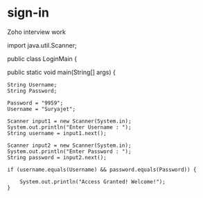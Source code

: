 # sign-in
Zoho interview work


import java.util.Scanner;

public class LoginMain {

public static void main(String[] args) {

    String Username;
    String Password;

    Password = "9959";
    Username = "Suryajet";

    Scanner input1 = new Scanner(System.in);
    System.out.println("Enter Username : ");
    String username = input1.next();

    Scanner input2 = new Scanner(System.in);
    System.out.println("Enter Password : ");
    String password = input2.next();

    if (username.equals(Username) && password.equals(Password)) {

        System.out.println("Access Granted! Welcome!");
    }
